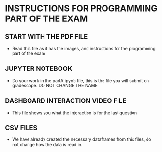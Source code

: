 # INSTRUCTIONS FOR PROGRAMMING PART OF THE EXAM

## START WITH THE PDF FILE
 - Read this file as it has the images, and instructions for the programming part of the exam

## JUPYTER NOTEBOOK
 - Do your work in the partA.ipynb file, this is the file you will submit on gradescope. DO NOT CHANGE THE NAME

## DASHBOARD INTERACTION VIDEO FILE
 - This file shows you what the interaction is for the last question

## CSV FILES
 - We have already created the necessary dataframes from this files, do not change how the data is read in.
